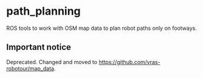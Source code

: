 # path_planning
ROS tools to work with OSM map data to plan robot paths only on footways.

## Important notice
Deprecated.
Changed and moved to https://github.com/vras-robotour/map_data.
